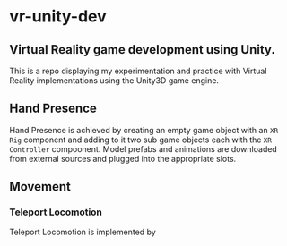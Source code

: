 # vr-unity-dev
## Virtual Reality game development using Unity.
This is a repo displaying my experimentation and practice with Virtual Reality implementations using the Unity3D game engine.
## Hand Presence
Hand Presence is achieved by creating an empty game object with an `XR Rig` component and adding to it two sub game objects each with the `XR Controller` compoonent. Model prefabs and animations are downloaded from external sources and plugged into the appropriate slots.
## Movement
### Teleport Locomotion
Teleport Locomotion is implemented by 
